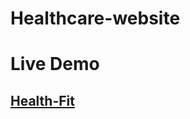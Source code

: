 # Healthcare-website

# Live Demo
## <a href="https://gauravdubeyy.github.io/Healthcare-website/">Health-Fit</a>
